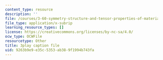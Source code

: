 ```yaml
---
content_type: resource
description: ''
file: /courses/3-60-symmetry-structure-and-tensor-properties-of-materials-fall-2005/9263b9e9e35c5353ab389f1994b743fa_O8q7AqZxtXQ.vtt
file_type: application/x-subrip
learning_resource_types: []
license: https://creativecommons.org/licenses/by-nc-sa/4.0/
ocw_type: OCWFile
resourcetype: Other
title: 3play caption file
uid: 9263b9e9-e35c-5353-ab38-9f1994b743fa
---
```

